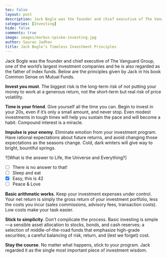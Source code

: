 ```yaml
---
toc: false
layout: post
description: Jack Bogle was the founder and chief executive of The Vanguard Group, one of the world's largest investment companies.
categories: [Investing]
hide: false
comments: true
image: images/markus-spiske-investing.jpg
author: Saurav Jadhav
title: Jack Bogle’s Timeless Investment Principles
---
```

Jack Bogle was the founder and chief executive of The Vanguard Group, one of the world’s largest investment companies and he is also regarded as the father of index funds. Below are the principles given by Jack in his book Common Sense on Mutual Funds.

**Invest you must**. The biggest risk is the long-term risk of not putting your money to work at a generous return, not the short-term but real risk of price volatility.

**Time is your friend**. Give yourself all the time you can. Begin to invest in your 20s, even if it’s only a small amount, and never stop. Even modest investments in tough times will help you sustain the pace and will become a habit. Compound interest is a miracle.

**Impulse is your enemy**. Eliminate emotion from your investment program. Have rational expectations about future returns, and avoid changing those expectations as the seasons change. Cold, dark winters will give way to bright, bountiful springs.

?[What is the answer to Life, the Universe and Everything?]
-[ ] There is no answer to that!
-[ ] Sleep and eat
-[x] Easy, this is 42
-[ ] Peace & Love

**Basic arithmetic works**. Keep your investment expenses under control. Your net return is simply the gross return of your investment portfolio, less the costs you incur (sales commissions, advisory fees, transaction costs). Low costs make your task easier.

**Stick to simplicity**. Don’t complicate the process. Basic investing is simple — a sensible asset allocation to stocks, bonds, and cash reserves; a selection of middle-of-the-road funds that emphasize high-grade securities; a careful balancing of risk, return, and (lest we forget) cost.

**Stay the course**. No matter what happens, stick to your program. Jack regarded it as the single most important piece of investment wisdom.
